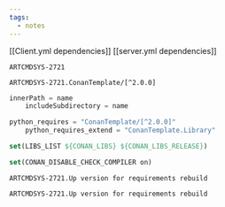 ```yaml
---
tags:
  - notes
---
```

[[Client.yml dependencies]]
[[server.yml dependencies]]

```
ARTCMDSYS-2721
```

```
ARTCMDSYS-2721.ConanTemplate/[^2.0.0]
```

```python
innerPath = name
    includeSubdirectory = name
```

```python
python_requires = "ConanTemplate/[^2.0.0]"
    python_requires_extend = "ConanTemplate.Library"
```

```cmake
set(LIBS_LIST ${CONAN_LIBS} ${CONAN_LIBS_RELEASE})
```

```cmake
set(CONAN_DISABLE_CHECK_COMPILER on)
```

```
ARTCMDSYS-2721.Up version for requirements rebuild
```

```
ARTCMDSYS-2721.Up version for requirements rebuild
```